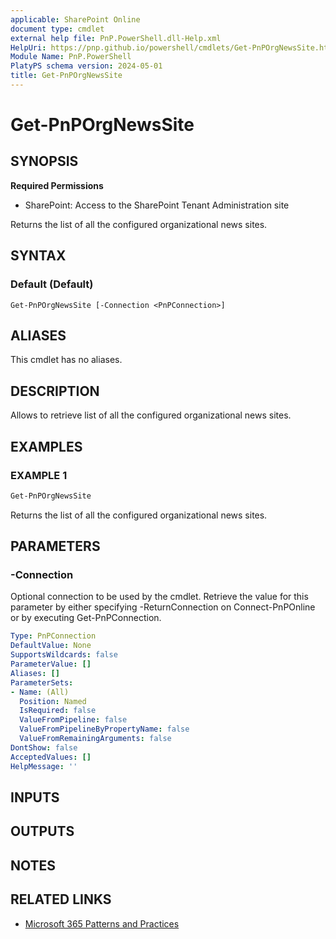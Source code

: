 ```yaml
---
applicable: SharePoint Online
document type: cmdlet
external help file: PnP.PowerShell.dll-Help.xml
HelpUri: https://pnp.github.io/powershell/cmdlets/Get-PnPOrgNewsSite.html
Module Name: PnP.PowerShell
PlatyPS schema version: 2024-05-01
title: Get-PnPOrgNewsSite
---
```


# Get-PnPOrgNewsSite

## SYNOPSIS

**Required Permissions**

* SharePoint: Access to the SharePoint Tenant Administration site

Returns the list of all the configured organizational news sites.

## SYNTAX

### Default (Default)

```
Get-PnPOrgNewsSite [-Connection <PnPConnection>]
```

## ALIASES

This cmdlet has no aliases.

## DESCRIPTION

Allows to retrieve list of all the configured organizational news sites.

## EXAMPLES

### EXAMPLE 1

```powershell
Get-PnPOrgNewsSite
```

Returns the list of all the configured organizational news sites.

## PARAMETERS

### -Connection

Optional connection to be used by the cmdlet. Retrieve the value for this parameter by either specifying -ReturnConnection on Connect-PnPOnline or by executing Get-PnPConnection.

```yaml
Type: PnPConnection
DefaultValue: None
SupportsWildcards: false
ParameterValue: []
Aliases: []
ParameterSets:
- Name: (All)
  Position: Named
  IsRequired: false
  ValueFromPipeline: false
  ValueFromPipelineByPropertyName: false
  ValueFromRemainingArguments: false
DontShow: false
AcceptedValues: []
HelpMessage: ''
```

## INPUTS

## OUTPUTS

## NOTES

## RELATED LINKS

- [Microsoft 365 Patterns and Practices](https://aka.ms/m365pnp)
